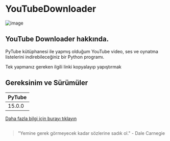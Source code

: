 # YouTubeDownloader

![image](https://github.com/mosmduali/YoutubeDownloader/assets/65809305/c229d767-5bf0-428a-ad6f-050ed8336d45)

## YouTube Downloader hakkında.
PyTube kütüphanesi ile yapmış olduğum YouTube video, ses ve oynatma listelerini indirebileceğiniz bir Python programı.

Tek yapmanız gereken ilgili linki kopyalayıp yapıştırmak

## Gereksinim ve Sürümüler
|     PyTube     |
|----------------|
|     15.0.0     |


[Daha fazla bilgi için burayı tıklayın](https://pypi.org/project/pytube/#)


##
> "Yemine gerek görmeyecek kadar sözlerine sadık ol." - Dale Carnegie
